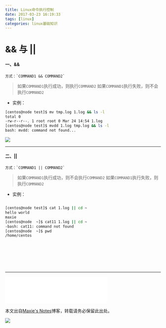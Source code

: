 ```yaml
---
title: Linux命令执行控制
date: 2017-03-23 16:19:33
tags: [linux]
categories: linux基础知识
---
```


# && 与 ||


#### 一、&&

    方式：`COMMAND1 && COMMAND2`

>   如果`COMMAND1`执行成功，则执行`COMMAND2`
>   如果`COMMAND1`执行失败，则不会执行`COMMAND2`




* 实例：
    

```bash
[centos@node test]$ mv tmp.log 1.log && ls -l
total 0
-rw-r--r--. 1 root root 0 Mar 24 14:54 1.log
[centos@node test]$ mvdd 1.log tmp.log && ls -l
bash: mvdd: command not found...
```

![](https://ww3.sinaimg.cn/large/006tNbRwgy1fdwvul0t1rj30zk0zkq78.jpg)


<!-- more -->

-------

#### 二、||

    方式：`COMMAND1 || COMMAND2`

>   如果`COMMAND1`执行成功，则不会执行`COMMAND2`
>   如果`COMMAND1`执行失败，则执行`COMMAND2`

* 实例：


```bash

[centos@node test]$ cat 1.log || cd ~
hello world
maxie					
[centos@node  ~]$ cat11 1.log || cd ~
-bash: cat11: command not found
[centos@node  ~]$ pwd
/home/centos

```


<br></br>




<br></br>

-------

<iframe frameborder="no" border="0" marginwidth="0" marginheight="0" width=330 height=86 src="//music.163.com/outchain/player?type=2&id=29588431&auto=0&height=66"></iframe>

本文出自[Maxie's Notes](http://maxiecloud.com)博客，转载请务必保留此出处。

![](https://ww1.sinaimg.cn/large/006tNbRwly1fdzc80odsuj30gn0ilq5m.jpg)



<br></br>
<br></br>

<!--author：maxie（马驰原）-->
<!--QQ：17045930-->

